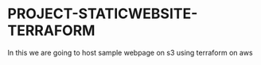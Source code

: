 # PROJECT-STATICWEBSITE-TERRAFORM
In this we are going to host sample webpage on s3 using terraform on aws
